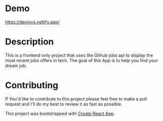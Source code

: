 # Demo
 https://devjovs.netlify.app/

# Description
 This is a frontend only project that uses the Github jobs api to display the most recent jobs offers in tech.
 The goal of this App is to help you find your dream job.
 
 # Contributing
 If You'd like to contribute to this project please feel free to make a pull request and I'll do my best to review it as fast as possible.
 

This project was bootstrapped with [Create React App](https://github.com/facebook/create-react-app).
